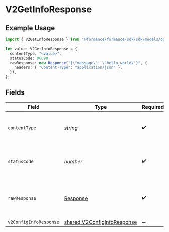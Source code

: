 # V2GetInfoResponse

## Example Usage

```typescript
import { V2GetInfoResponse } from "@formance/formance-sdk/sdk/models/operations";

let value: V2GetInfoResponse = {
  contentType: "<value>",
  statusCode: 96098,
  rawResponse: new Response("{\"message\": \"hello world\"}", {
    headers: { "Content-Type": "application/json" },
  }),
};
```

## Fields

| Field                                                                             | Type                                                                              | Required                                                                          | Description                                                                       |
| --------------------------------------------------------------------------------- | --------------------------------------------------------------------------------- | --------------------------------------------------------------------------------- | --------------------------------------------------------------------------------- |
| `contentType`                                                                     | *string*                                                                          | :heavy_check_mark:                                                                | HTTP response content type for this operation                                     |
| `statusCode`                                                                      | *number*                                                                          | :heavy_check_mark:                                                                | HTTP response status code for this operation                                      |
| `rawResponse`                                                                     | [Response](https://developer.mozilla.org/en-US/docs/Web/API/Response)             | :heavy_check_mark:                                                                | Raw HTTP response; suitable for custom response parsing                           |
| `v2ConfigInfoResponse`                                                            | [shared.V2ConfigInfoResponse](../../../sdk/models/shared/v2configinforesponse.md) | :heavy_minus_sign:                                                                | OK                                                                                |